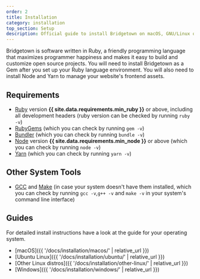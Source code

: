 ```yaml
---
order: 2
title: Installation
category: installation
top_section: Setup
description: Official guide to install Bridgetown on macOS, GNU/Linux or Windows.
---
```


Bridgetown is software written in Ruby, a friendly programming language that maximizes programmer happiness and makes it easy to build and customize open source projects. You will need to install Bridgetown as a Gem after you set up your Ruby language environment. You will also need to install Node and Yarn to manage your website's frontend assets.

## Requirements

* [Ruby](https://www.ruby-lang.org/en/downloads/) version **{{ site.data.requirements.min_ruby }}** or above, including all development headers (ruby version can be checked by running `ruby -v`)
* [RubyGems](https://rubygems.org/pages/download) (which you can check by running `gem -v`)
* [Bundler](https://bundler.io) (which you can check by running `bundle -v`)
* [Node](https://nodejs.org) version **{{ site.data.requirements.min_node }}** or above (which you can check by running `node -v`)
* [Yarn](https://yarnpkg.com) (which you can check by running `yarn -v`)

## Other System Tools

* [GCC](https://gcc.gnu.org/install/) and [Make](https://www.gnu.org/software/make/) (in case your system doesn't have them installed, which you can check by running `gcc -v`,`g++ -v`  and `make -v` in your system's command line interface)

## Guides

For detailed install instructions have a look at the guide for your operating system.

* [macOS]({{ '/docs/installation/macos/' | relative_url }})
* [Ubuntu Linux]({{ '/docs/installation/ubuntu/' | relative_url }})
* [Other Linux distros]({{ '/docs/installation/other-linux/' | relative_url }})
* [Windows]({{ '/docs/installation/windows/' | relative_url }})
